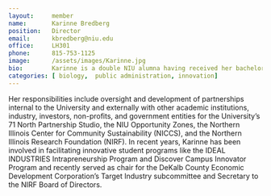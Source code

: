 ```yaml
---
layout:     member
name:       Karinne Bredberg
position:   Director
email:      kbredberg@niu.edu
office:     LH301
phone:      815-753-1125    
image:      /assets/images/Karinne.jpg
bio:        Karinne is a double NIU alumna having received her bachelor’s in biology and her master’s in public administration. As the director of innovation, Karinne promotes strategic university-wide innovation relationships and entrepreneurship for students, staff, and faculty and the commercialization of their efforts.
categories: [ biology,  public administration, innovation]
---
```

 Her responsibilities include oversight and development of partnerships internal to the University and externally with other academic institutions, industry, investors, non-profits, and government entities for the University’s 71 North Partnership Studio, the NIU Opportunity Zones, the Northern Illinois Center for Community Sustainability (NICCS), and the Northern Illinois Research Foundation (NIRF). In recent years, Karinne has been involved in facilitating innovative student programs like the IDEAL INDUSTRIES Intrapreneurship Program and Discover Campus Innovator Program and recently served as chair for the DeKalb County Economic Development Corporation’s Target Industry subcommittee and Secretary to the NIRF Board of Directors.